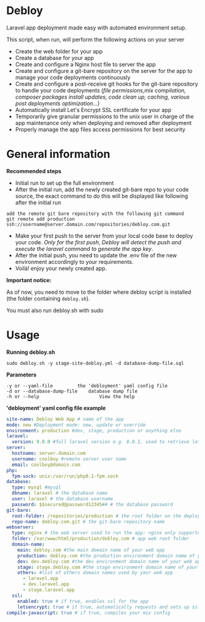 # Debloy
Laravel app deployment made easy with automated environment setup. 

This script, when run, will perform the following actions on your server

- Create the web folder for your app
- Create a database for your app
- Create and configure a Nginx host file to server the app
- Create and configure a git-bare repository on the server for the app to manage your code deployments continuously
- Create and configure a post-receive git hooks for the git-bare repository to handle your code deployments (_file permissions,mix compilation, composer packages install updates, code clean up, caching, various post deployments optimization..._)
- Automatically install Let's Encrypt SSL certificate for your app
- Temporarily give granular permissions to the unix user in charge of the app maintenance only when deploying and removed after deployment
- Properly manage the app files access permissions for best security

# General information
**Recommended steps**

- Initial run to set up the full environment
- After the initial run, add the newly created git-bare repo to your code source, the exact command to do this will be displayed like following after the initial run
```
add the remote git bare repository with the following git command 
git remote add production ssh://username@server.domain.com/repositories/debloy.com.git
```
- Make your first push to the server from your local code base to deploy your code. _Only for the first push, Debloy will detect the push and execute the laravel command to generate the app key_.
- After the initial push, you need to update the .env file of the new environment accordingly to your requirements.
- Voilà! enjoy your newly created app.

**Important notice:**

As of now, you need to move to the folder where debloy script is installed (the folder containing `debloy.sh`).

You must also run debloy.sh with sudo

# Usage
**Running debloy.sh**

`sudo debloy.sh -y stage-site-debloy.yml -d database-dump-file.sql` 

**Parameters**

	-y or --yaml-file 		  the 'debloyment' yaml config file
	-d or --database-dump-file 	  database dump file
	-h or --help 	                  View the help 

**'debloyment' yaml config file example**

```yaml
site-name: Debloy Web App # name of the app
mode: new #Deployment mode: new, update or override
environment: production #dev, stage, production or anything else
laravel:
  version: 9.0.0 #full laravel version e.g. 8.0.1, used to retrieve latest .env.example,...
server:
  hostname: server.domain.com
  username: coolboy #remote server user name
  email: coolboy@domain.com
php:
  fpm-sock: unix:/var/run/php8.1-fpm.sock
database:
  type: mysql #mysql
  dbname: laravel # the database name
  user: laravel # the database username
  password: $$secured@password12345## # the database password
git-bare:
  root-folder: /repositories/production # the root folder on the deployment server that contains your git-bare repositories
  repo-name: debloy.com.git # the git-bare repository name
webserver:
  type: nginx # the web server used to run the app: nginx only supported
  folder: /var/www/html/production/debloy.com # app web root folder
  domain-name:
    main: debloy.com #the main domain name of your web app
    production: debloy.com #the production environment domain name of your web app
    dev: dev.debloy.com #the dev environment domain name of your web app
    stage: stage.debloy.com #the stage environment domain name of your web app
    others: #list of others domain names used by your web app
      - laravel.app
      - dev.laravel.app
      - stage.laravel.app
  ssl:
    enabled: true # if true, enables ssl for the app
    letsencrypt: true # it true, automatically requests and sets up ssl from Let's Encrypt authority
compile-javascript: true # if true, compiles your mix config
```
